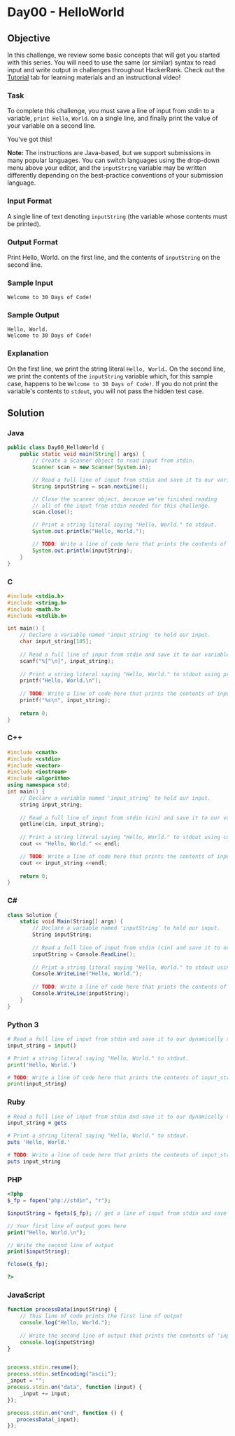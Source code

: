# Day00 - HelloWorld

## Objective
In this challenge, we review some basic concepts that will get you started with this series. You will need to use the same (or similar) syntax to read input and write output in challenges throughout HackerRank. Check out the [Tutorial](https://www.hackerrank.com/challenges/30-hello-world/tutorial) tab for learning materials and an instructional video!

### Task
To complete this challenge, you must save a line of input from stdin to a variable, `print Hello`, `World`. on a single line, and finally print the value of your variable on a second line.

You've got this!

__Note:__ The instructions are Java-based, but we support submissions in many popular languages. You can switch languages using the drop-down menu above your editor, and the `inputString` variable may be written differently depending on the best-practice conventions of your submission language.

### Input Format

A single line of text denoting `inputString` (the variable whose contents must be printed).

### Output Format

Print Hello, World. on the first line, and the contents of `inputString` on the second line.

### Sample Input

```batch
Welcome to 30 Days of Code!
```

### Sample Output

```batch
Hello, World. 
Welcome to 30 Days of Code!
```

### Explanation

On the first line, we print the string literal `Hello, World`.. On the second line, we print the contents of the  `inputString` variable which, for this sample case, happens to be `Welcome to 30 Days of Code!`. If you do not print the variable's contents to `stdout`, you will not pass the hidden test case.

## Solution

### Java

```java
public class Day00_HelloWorld {
    public static void main(String[] args) {
        // Create a Scanner object to read input from stdin.
        Scanner scan = new Scanner(System.in);

        // Read a full line of input from stdin and save it to our variable, inputString.
        String inputString = scan.nextLine();

        // Close the scanner object, because we've finished reading
        // all of the input from stdin needed for this challenge.
        scan.close();

        // Print a string literal saying "Hello, World." to stdout.
        System.out.println("Hello, World.");

        // TODO: Write a line of code here that prints the contents of inputString to stdout.
        System.out.println(inputString);
    }
}
```

### C

```c
#include <stdio.h>
#include <string.h>
#include <math.h>
#include <stdlib.h>

int main() {
    // Declare a variable named 'input_string' to hold our input.
    char input_string[105]; 
    
    // Read a full line of input from stdin and save it to our variable, input_string.
    scanf("%[^\n]", input_string); 
    
    // Print a string literal saying "Hello, World." to stdout using printf.
    printf("Hello, World.\n");
    
    // TODO: Write a line of code here that prints the contents of input_string to stdout.
    printf("%s\n", input_string);
    
    return 0;
}
```

### C++

```cpp
#include <cmath>
#include <cstdio>
#include <vector>
#include <iostream>
#include <algorithm>
using namespace std;
int main() {
    // Declare a variable named 'input_string' to hold our input.
    string input_string; 
    
    // Read a full line of input from stdin (cin) and save it to our variable, input_string.
    getline(cin, input_string); 
    
    // Print a string literal saying "Hello, World." to stdout using cout.
    cout << "Hello, World." << endl;

    // TODO: Write a line of code here that prints the contents of input_string to stdout.
    cout << input_string <<endl;
    
    return 0;
}
```

### C#

```cs
class Solution {
    static void Main(String[] args) {
        // Declare a variable named 'inputString' to hold our input.
        String inputString; 
        
        // Read a full line of input from stdin (cin) and save it to our variable, input_string.
        inputString = Console.ReadLine(); 
        
        // Print a string literal saying "Hello, World." to stdout using cout.
        Console.WriteLine("Hello, World.");
        
        // TODO: Write a line of code here that prints the contents of input_string to stdout.
        Console.WriteLine(inputString);
    }
}
```

### Python 3

```python
# Read a full line of input from stdin and save it to our dynamically typed variable, input_string.
input_string = input()

# Print a string literal saying "Hello, World." to stdout.
print('Hello, World.')

# TODO: Write a line of code here that prints the contents of input_string to stdout.
print(input_string)
```

### Ruby

```ruby
# Read a full line of input from stdin and save it to our dynamically typed variable, input_string.
input_string = gets

# Print a string literal saying "Hello, World." to stdout.
puts 'Hello, World.'

# TODO: Write a line of code here that prints the contents of input_string to stdout.
puts input_string
```

### PHP

```php
<?php
$_fp = fopen("php://stdin", "r");

$inputString = fgets($_fp); // get a line of input from stdin and save it to our variable

// Your first line of output goes here
print("Hello, World.\n");

// Write the second line of output
print($inputString);

fclose($_fp);

?>
```

### JavaScript

```js
function processData(inputString) {
    // This line of code prints the first line of output
    console.log("Hello, World.");
    
    // Write the second line of output that prints the contents of 'inputString' here.
    console.log(inputString)
}


process.stdin.resume();
process.stdin.setEncoding("ascii");
_input = "";
process.stdin.on("data", function (input) {
    _input += input;
});

process.stdin.on("end", function () {
   processData(_input);
});
```
